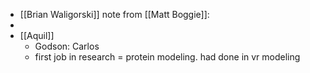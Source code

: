 - [[Brian Waligorski]] note from [[Matt Boggie]]:
-
- [[Aquil]]
	- Godson: Carlos
	- first job in research = protein modeling. had done in vr modeling